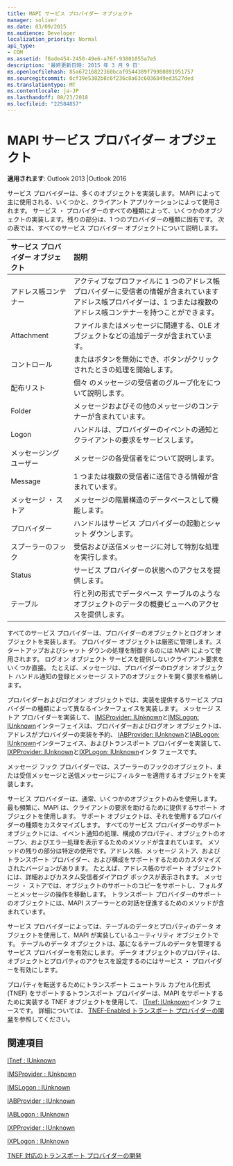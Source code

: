 ```yaml
---
title: MAPI サービス プロバイダー オブジェクト
manager: soliver
ms.date: 03/09/2015
ms.audience: Developer
localization_priority: Normal
api_type:
- COM
ms.assetid: f8ade454-2450-49e6-a76f-93801055a7e5
description: '最終更新日時: 2015 年 3 月 9 日'
ms.openlocfilehash: 85a67216822360bcaf9544389f79980891951757
ms.sourcegitcommit: 0cf39e5382b8c6f236c8a63c6036849ed3527ded
ms.translationtype: MT
ms.contentlocale: ja-JP
ms.lasthandoff: 08/23/2018
ms.locfileid: "22584857"
---
```

# <a name="mapi-service-provider-objects"></a>MAPI サービス プロバイダー オブジェクト

  
  
**適用されます**: Outlook 2013 |Outlook 2016 
  
サービス プロバイダーは、多くのオブジェクトを実装します。 MAPI によって主に使用される、いくつかと、クライアント アプリケーションによって使用されます。 サービス ・ プロバイダーのすべての種類によって、いくつかのオブジェクトの実装します。残りの部分は、1 つのプロバイダーの種類に固有です。 次の表では、すべてのサービス プロバイダー オブジェクトについて説明します。
  
|**サービス プロバイダー オブジェクト**|**説明**|
|:-----|:-----|
|アドレス帳コンテナー  <br/> |アクティブなプロファイルに 1 つのアドレス帳プロバイダーに受信者の情報が含まれていますアドレス帳プロバイダーは、1 つまたは複数のアドレス帳コンテナーを持つことができます。  <br/> |
|Attachment  <br/> |ファイルまたはメッセージに関連する、OLE オブジェクトなどの追加データが含まれています。  <br/> |
|コントロール  <br/> |またはボタンを無効にでき、ボタンがクリックされたときの処理を開始します。  <br/> |
|配布リスト  <br/> |個々 のメッセージの受信者のグループ化をについて説明します。  <br/> |
|Folder  <br/> |メッセージおよびその他のメッセージのコンテナーが含まれています。  <br/> |
|Logon  <br/> |ハンドルは、プロバイダーのイベントの通知とクライアントの要求をサービスします。  <br/> |
|メッセージング ユーザー  <br/> |メッセージの各受信者をについて説明します。  <br/> |
|Message  <br/> |1 つまたは複数の受信者に送信できる情報が含まれています。  <br/> |
|メッセージ ・ ストア  <br/> |メッセージの階層構造のデータベースとして機能します。  <br/> |
|プロバイダー  <br/> |ハンドルはサービス プロバイダーの起動とシャット ダウンします。  <br/> |
|スプーラーのフック  <br/> |受信および送信メッセージに対して特別な処理を実行します。  <br/> |
|Status  <br/> |サービス プロバイダーの状態へのアクセスを提供します。  <br/> |
|テーブル  <br/> |行と列の形式でデータベース テーブルのようなオブジェクトのデータの概要ビューへのアクセスを提供します。  <br/> |
   
すべてのサービス プロバイダーは、プロバイダーのオブジェクトとログオン オブジェクトを実装します。 プロバイダー オブジェクトは厳密に管理します。スタートアップおよびシャット ダウンの処理を制御するのには MAPI によって使用されます。 ログオン オブジェクト サービスを提供しないクライアント要求をいくつか直接。 たとえば、メッセージは、プロバイダーのログオン オブジェクト ハンドル通知の登録とメッセージ ストアのオブジェクトを開く要求を格納します。 
  
プロバイダーおよびログオン オブジェクトでは、実装を提供するサービス プロバイダーの種類によって異なるインターフェイスを実装します。 メッセージ ストア プロバイダーを実装して、 [IMSProvider: IUnknown](imsprovideriunknown.md)と[IMSLogon: IUnknown](imslogoniunknown.md)インターフェイスは、プロバイダーおよびログオン オブジェクトは、アドレスがプロバイダーの実装を予約、 [IABProvider: IUnknown](iabprovideriunknown.md)と[IABLogon: IUnknown](iablogoniunknown.md)インターフェイス、およびトランスポート プロバイダーを実装して、 [IXPProvider: IUnknown](ixpprovideriunknown.md)と[IXPLogon: IUnknown](ixplogoniunknown.md)インタ フェースです。 
  
メッセージ フック プロバイダーでは、スプーラーのフックのオブジェクト、または受信メッセージと送信メッセージにフィルターを適用するオブジェクトを実装します。
  
サービス プロバイダーは、通常、いくつかのオブジェクトのみを使用します。 最も頻繁に、MAPI は、クライアントの要求を助けるために提供するサポート オブジェクトを使用します。 サポート オブジェクトは、それを使用するプロバイダーの種類をカスタマイズします。 すべてのサービス プロバイダーのサポート オブジェクトには、イベント通知の処理、構成のプロパティ、オブジェクトのオープン、およびエラー処理を表示するためのメソッドが含まれています。 メソッドの残りの部分は特定の使用です。アドレス帳、メッセージ ストア、およびトランスポート プロバイダー、および構成をサポートするためのカスタマイズされたバージョンがあります。 たとえば、アドレス帳のサポート オブジェクトには、詳細およびカスタム受信者ダイアログ ボックスが表示されます。 メッセージ ・ ストアでは、オブジェクトのサポートのコピーをサポートし、フォルダーとメッセージの操作を移動します。 トランスポート プロバイダーのサポートのオブジェクトには、MAPI スプーラーとの対話を促進するためのメソッドが含まれています。 
  
サービス プロバイダーによっては、テーブルのデータとプロパティのデータ オブジェクトを使用して、MAPI が実装しているユーティリティ オブジェクトです。 テーブルのデータ オブジェクトは、基になるテーブルのデータを管理するサービス プロバイダーを有効にします。 データ オブジェクトのプロパティは、オブジェクトとプロパティのアクセスを設定するのにはサービス ・ プロバイダーを有効にします。 
  
プロパティを転送するためにトランスポート ニュートラル カプセル化形式 (TNEF) をサポートするトランスポート プロバイダーは、MAPI をサポートするために実装する TNEF オブジェクトを使用して、 [ITnef: IUnknown](itnefiunknown.md)インタ フェースです。 詳細については、 [TNEF-Enabled トランスポート プロバイダーの開発](developing-a-tnef-enabled-transport-provider.md)を参照してください。 
  
## <a name="see-also"></a>関連項目



[ITnef : IUnknown](itnefiunknown.md)
  
[IMSProvider : IUnknown](imsprovideriunknown.md)
  
[IMSLogon : IUnknown](imslogoniunknown.md)
  
[IABProvider : IUnknown](iabprovideriunknown.md)
  
[IABLogon : IUnknown](iablogoniunknown.md)
  
[IXPProvider : IUnknown](ixpprovideriunknown.md)
  
[IXPLogon : IUnknown](ixplogoniunknown.md)


[TNEF 対応のトランスポート プロバイダーの開発](developing-a-tnef-enabled-transport-provider.md)

